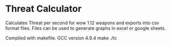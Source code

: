 # Threat Calculator
Calculates Threat per second for wow 1.12 weapons and exports into csv format files. Files can be used to generate graphs in excel or google sheets. 

Compiled with makefile. GCC version 4.9.4
make
./tc